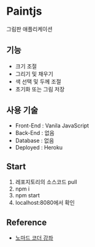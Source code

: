 # Paintjs
그림판 애플리케이션

## 기능
- 크기 조절 
- 그리기 및 채우기
- 색 선택 및 두께 조절
- 초기화 또는 그림 저장

## 사용 기술
- Front-End : Vanila JavaScript
- Back-End : 없음
- Database : 없음
- Deployed : Heroku

## Start
1. 레포지토리의 소스코드 pull
2. npm i
4. npm start
5. localhost:8080에서 확인

## Reference
- [노마드 코더 강좌](https://nomadcoders.co/javascript-for-beginners-2)
